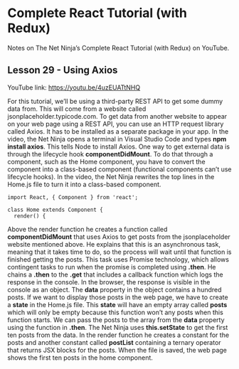 # Complete React Tutorial (with Redux)

Notes on The Net Ninja’s Complete React Tutorial (with Redux) on YouTube.

## Lesson 29 - Using Axios

YouTube link: https://youtu.be/4uzEUATtNHQ

For this tutorial, we’ll be using a third-party REST API to get some dummy data from. This will come from a website called jsonplaceholder.typicode.com. To get data from another website to appear on your web page using a REST API, you can use an HTTP request library called Axios. It has to be installed as a separate package in your app. In the video, the Net Ninja opens a terminal in Visual Studio Code and types __npm install axios__. This tells Node to install Axios. One way to get external data is through the lifecycle hook __componentDidMount__. To do that through a component, such as the Home component, you have to convert the component into a class-based component (functional components can’t use lifecycle hooks). In the video, the Net Ninja rewrites the top lines in the Home.js file to turn it into a class-based component.
```
import React, { Component } from 'react';

class Home extends Component {
  render() {
```
Above the render function he creates a function called __componentDidMount__ that uses Axios to get posts from the jsonplaceholder website mentioned above. He explains that this is an asynchronous task, meaning that it takes time to do, so the process will wait until that function is finished getting the posts. This task uses Promise technology, which allows contingent tasks to run when the promise is completed using __.then__. He chains a __.then__ to the __.get__ that includes a callback function which logs the response in the console. In the browser, the response is visible in the console as an object. The __data__ property in the object contains a hundred posts. If we want to display those posts in the web page, we have to create a __state__ in the Home.js file. This __state__ will have an empty array called __posts__ which will only be empty because this function won’t any posts when this function starts. We can pass the posts to the array from the __data__ property using the function in __.then__. The Net Ninja uses __this.setState__ to get the first ten posts from the data. In the render function he creates a constant for the posts and another constant called __postList__ containing a ternary operator that returns JSX blocks for the posts. When the file is saved, the web page shows the first ten posts in the home component.
